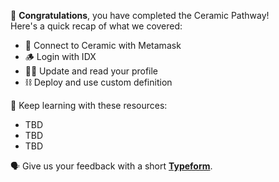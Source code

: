 🥳 **Congratulations**, you have completed the Ceramic Pathway! \
Here's a quick recap of what we covered:

- 🔌 Connect to Ceramic with Metamask
- 🪵 Login with IDX
- 🧑‍🚀 Update and read your profile
- ⛓ Deploy and use custom definition

🧐 Keep learning with these resources:

- TBD
- TBD
- TBD

🗣 Give us your feedback with a short **[Typeform](https://kkfsw5kbxeq.typeform.com/to/u684iMDN)**.
